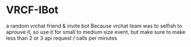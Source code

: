 # VRCF-IBot
a random vrchat friend &amp; invite bot
Because vrchat team was to selfish to aprouve it, so use it for small to medium size event, but make sure to make less than 2 or 3 api request / calls per minutes
